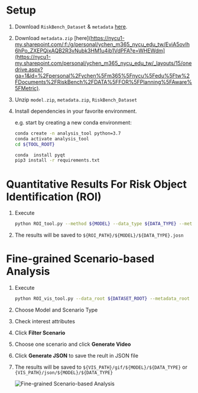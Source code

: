 # Setup
1. Download `RiskBench_Dataset` & `metadata` [here](https://nycu1-my.sharepoint.com/:f:/g/personal/ychen_m365_nycu_edu_tw/EviA5ovlh6hPo_ZXEPQjxAQB2R3vNubk3HM1u4ib1VdPFA?e=WHEWdm).
2. Download `metadata.zip` [here](https://nycu1-my.sharepoint.com/:f:/g/personal/ychen_m365_nycu_edu_tw/EviA5ovlh6hPo_ZXEPQjxAQB2R3vNubk3HM1u4ib1VdPFA?e=WHEWdm](https://nycu1-my.sharepoint.com/personal/ychen_m365_nycu_edu_tw/_layouts/15/onedrive.aspx?ga=1&id=%2Fpersonal%2Fychen%5Fm365%5Fnycu%5Fedu%5Ftw%2FDocuments%2FRiskBench%2FDATA%5FFOR%5FPlanning%5FAware%5FMetric).
3. Unzip `model.zip`, `metadata.zip`, `RiskBench_Dataset`
4. Install dependencies in your favorite environment. 
	
	e.g. start by creating a new conda environment:
	```bash
	conda create -n analysis_tool python=3.7
	conda activate analysis_tool
	cd ${TOOL_ROOT}

	conda  install pyqt
	pip3 install -r requirements.txt
	```

# Quantitative Results For Risk Object Identification (ROI)
1. Execute 
	```bash
	python ROI_tool.py --method ${MODEL} --data_type ${DATA_TYPE} --metadata_root ${METADATA_ROOT} --save_result --result_path ${ROI_PATH}
	```

2. The results will be saved to `${ROI_PATH}/${MODEL}/${DATA_TYPE}.josn`




# Fine-grained Scenario-based Analysis

1. Execute 
	```bash
	python ROI_vis_tool.py --data_root ${DATASET_ROOT} --metadata_root ${METADATA_ROOT} --vis_result_path ${VIS_PATH}
	```
2. Choose Model and Scenario Type
3. Check interest attributes
4. Click **Filter Scenario**
5. Choose one scenario and click **Generate Video**
6. Click **Generate JSON** to save the reult in JSON file
7. The results will be saved to `${VIS_PATH}/gif/${MODEL}/${DATA_TYPE}` or `{VIS_PATH}/json/${MODEL}/${DATA_TYPE}`

	![Fine-grained Scenario-based Analysis](utils/localization_anticipation.gif)

